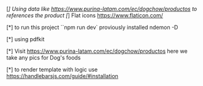 [*] Using data like https://www.purina-latam.com/ec/dogchow/productos to references the product
[*] Flat icons https://www.flaticon.com/





[*] to run this project ``npm run dev` proviously installed ndemon -D


[*] using pdfkit


[*] Visit https://www.purina-latam.com/ec/dogchow/productos
here we take any pics for Dog's foods


[*] to render template with logic use  https://handlebarsjs.com/guide/#installation
